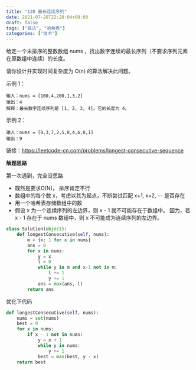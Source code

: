 ```yaml
---
title: "128 最长连续序列"
date: 2021-07-28T22:28:04+08:00
draft: false
tags: ["算法", "哈希表"]
categories: ["技术"]
---
```


给定一个未排序的整数数组 nums ，找出数字连续的最长序列（不要求序列元素在原数组中连续）的长度。

请你设计并实现时间复杂度为 O(n) 的算法解决此问题。

示例 1：
```
输入：nums = [100,4,200,1,3,2]
输出：4
解释：最长数字连续序列是 [1, 2, 3, 4]。它的长度为 4。
```
示例 2：
```
输入：nums = [0,3,7,2,5,8,4,6,0,1]
输出：9
```

链接：https://leetcode-cn.com/problems/longest-consecutive-sequence

**解题思路**

第一次遇到，完全没思路

* 既然是要求O(N)， 排序肯定不行
* 数组中的每个数 x，考虑以其为起点，不断尝试匹配 x+1, x+2, ⋯ 是否存在
* 用一个哈希表存储数组中的数
* 假设 x 为一个连续序列的左边界，则 x - 1 就不可能存在于数组中。 因为，若 x - 1 存在于 nums 数组中，则 x 不可能成为连续序列的左边界。



```python
class Solution(object):
    def longestConsecutive(self, nums):
        m = {x: 1 for x in nums}
        ans = 0
        for x in nums:
            y = x
            l = 0
            while y in m and x-1 not in m:
                l += 1
                y += 1
            ans = max(ans, l)
        return ans
```

优化下代码

```python
def longestConsecutive(self, nums):
    nums = set(nums)
    best = 0
    for x in nums:
        if x - 1 not in nums:
            y = x + 1
            while y in nums:
                y += 1
            best = max(best, y - x)
    return best
```